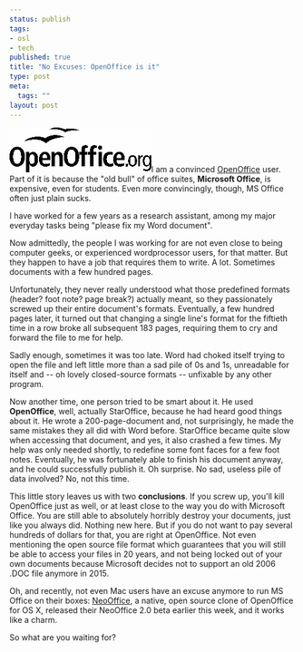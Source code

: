 ```yaml
--- 
status: publish
tags: 
- osl
- tech
published: true
title: "No Excuses: OpenOffice is it"
type: post
meta: 
  tags: ""
layout: post
---
```

<img id="image94" src="/media/wp/2006/08/openoffice-logo.png" alt="OpenOffice Logo" class="alignright" />I am a convinced <a href="http://openoffice.org">OpenOffice</a> user. Part of it is because the "old bull" of office suites, <strong>Microsoft Office</strong>, is expensive, even for students. Even more convincingly, though, MS Office often just plain sucks.

I have worked for a few years as a research assistant, among my major everyday tasks being "please fix my Word document".

Now admittedly, the people I was working for are not even close to being computer geeks, or experienced wordprocessor users, for that matter. But they happen to have a job that requires them to write. A lot. Sometimes documents with a few hundred pages.

Unfortunately, they never really understood what those predefined formats (header? foot note? page break?) actually meant, so they passionately screwed up their entire document's formats. Eventually, a few hundred pages later, it turned out that changing a single line's format for the fiftieth time in a row broke all subsequent 183 pages, requiring them to cry and forward the file to me for help.

Sadly enough, sometimes it was too late. Word had choked itself trying to open the file and left little more than a sad pile of 0s and 1s, unreadable for itself and -- oh lovely closed-source formats -- unfixable by any other program.

Now another time, one person tried to be smart about it. He used <strong>OpenOffice</strong>, well, actually StarOffice, because he had heard good things about it. He wrote a 200-page-document and, not surprisingly, he made the same mistakes they all did with Word before. StarOffice became quite slow when accessing that document, and yes, it also crashed a few times. My help was only needed shortly, to redefine some font faces for a few foot notes. Eventually, he was fortunately able to finish his document anyway, and he could successfully publish it. Oh surprise. No sad, useless pile of data involved? No, not this time.

This little story leaves us with two <strong>conclusions</strong>. If you screw up, you'll kill OpenOffice just as well, or at least close to the way you do with Microsoft Office. You are still able to absolutely horribly destroy your documents, just like you always did. Nothing new here. But if you do not want to pay several hundreds of dollars for that, you are right at OpenOffice. Not even mentioning the open source file format which guarantees that you will still be able to access your files in 20 years, and not being locked out of your own documents because Microsoft decides not to support an old 2006 .DOC file anymore in 2015.

Oh, and recently, not even Mac users have an excuse anymore to run MS Office on their boxes: <a href="http://neooffice.org">NeoOffice</a>, a native, open source clone of OpenOffice for OS X, released their NeoOffice 2.0 beta earlier this week, and it works like a charm.

So what are you waiting for?
